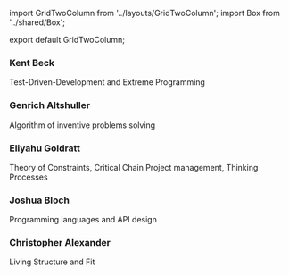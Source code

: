 import GridTwoColumn from '../layouts/GridTwoColumn';
import Box from '../shared/Box';

export default GridTwoColumn;

<Box>

### Kent Beck

Test-Driven-Development and Extreme Programming

</Box>


<Box>

### Genrich Altshuller

Algorithm of inventive problems solving

</Box>


<Box>

### Eliyahu Goldratt

Theory of Constraints, Critical Chain Project management, Thinking
Processes

</Box>


<Box>

### Joshua Bloch

Programming languages and API design

</Box>


<Box>

### Christopher Alexander

Living Structure and Fit

</Box>
